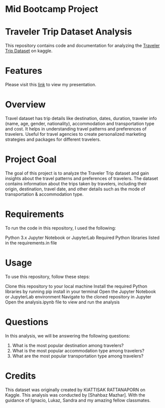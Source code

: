 # Mid Bootcamp Project

# Traveler Trip Dataset Analysis
This repository contains code and documentation for analyzing the [Traveler Trip Dataset](https://www.kaggle.com/datasets/rkiattisak/traveler-trip-data) on kaggle.

# Features 
Please visit this [link](https://www.canva.com/design/DAFhTWrdAQA/DNvCN3X8tmq5A9S43jw30Q/edit?utm_content=DAFhTWrdAQA&utm_campaign=designshare&utm_medium=link2&utm_source=sharebutton) to view my presentation.

# Overview
Travel dataset has trip details like destination, dates, duration, traveler info (name, age, gender, nationality), accommodation and transportation type and cost. It helps in understanding travel patterns and preferences of travelers. Useful for travel agencies to create personalized marketing strategies and packages for different travelers.

# Project Goal
The goal of this project is to analyze the Traveler Trip dataset and gain insights about the travel patterns and preferences of travelers. The dataset contains information about the trips taken by travelers, including their origin, destination, travel date, and other details such as the mode of transportation & accommodation type.


# Requirements
To run the code in this repository, I used the following:

Python 3.x
Jupyter Notebook or JupyterLab
Required Python libraries listed in the requirements.in file

# Usage
To use this repository, follow these steps:

Clone this repository to your local machine
Install the required Python libraries by running pip install in your terminal
Open the Jupyter Notebook or JupyterLab environment
Navigate to the cloned repository in Jupyter
Open the analysis.ipynb file to view and run the analysis

# Questions
In this analysis, we will be answering the following questions:

1. What is the most popular destination among travelers?
2. What is the most popular accommodation type among travelers?
3. What are the most popular transportation type among travelers?

# Credits
This dataset was originally created by KIATTISAK RATTANAPORN on Kaggle. This analysis was conducted by [Shahbaz Mazhar].
With the guidance of Ignacio, Lukaz, Sandra and my amazing fellow classmates. 




